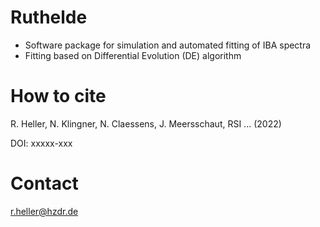 # Ruthelde

- Software package for simulation and automated fitting of IBA spectra
- Fitting based on Differential Evolution (DE) algorithm

# How to cite

R. Heller, N. Klingner, N. Claessens, J. Meersschaut, RSI ... (2022)

DOI: xxxxx-xxx


# Contact

r.heller@hzdr.de



